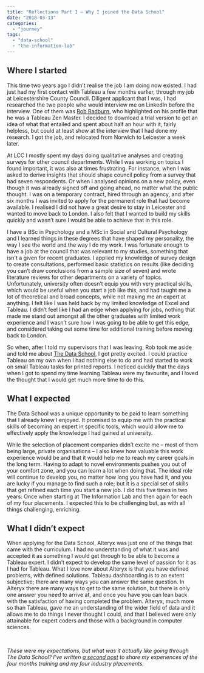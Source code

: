 ```yaml
---
title: "Reflections Part I – Why I joined the Data School"
date: "2018-03-13"
categories: 
  - "journey"
tags: 
  - "data-school"
  - "the-information-lab"
---
```


## Where I started

This time two years ago I didn’t realise the job I am doing now existed. I had just had my first contact with Tableau a few months earlier, through my job at Leicestershire County Council. Diligent applicant that I was, I had researched the two people who would interview me on LinkedIn before the interview. One of them was [Rob Radburn](https://twitter.com/robradburn), who highlighted on his profile that he was a Tableau Zen Master. I decided to download a trial version to get an idea of what that entailed and spent about half an hour with it, fairly helpless, but could at least show at the interview that I had done my research. I got the job, and relocated from Norwich to Leicester a week later.

At LCC I mostly spent my days doing qualitative analyses and creating surveys for other council departments. While I was working on topics I found important, it was also at times frustrating. For instance, when I was asked to derive insights that should shape council policy from a survey that had seven respondents. Or when I analysed opinions on a new policy, even though it was already signed off and going ahead, no matter what the public thought. I was on a temporary contract, hired through an agency, and after six months I was invited to apply for the permanent role that had become available. I realised I did not have a great desire to stay in Leicester and wanted to move back to London. I also felt that I wanted to build my skills quickly and wasn’t sure I would be able to achieve that in this role.

I have a BSc in Psychology and a MSc in Social and Cultural Psychology and I learned things in these degrees that have shaped my personality, the way I see the world and the way I do my work. I was fortunate enough to have a job at the council that was relevant to my studies, something that isn't a given for recent graduates. I applied my knowledge of survey design to create consultations, performed basic statistics on results (like deciding you can’t draw conclusions from a sample size of seven) and wrote literature reviews for other departments on a variety of topics. Unfortunately, university often doesn’t equip you with very practical skills, which would be useful when you start a job like this, and had taught me a lot of theoretical and broad concepts, while not making me an expert at anything. I felt like I was held back by my limited knowledge of Excel and Tableau. I didn’t feel like I had an edge when applying for jobs, nothing that made me stand out amongst all the other graduates with limited work experience and I wasn’t sure how I was going to be able to get this edge, and considered taking out some time for additional training before moving back to London.

So when, after I told my supervisors that I was leaving, Rob took me aside and told me about [The Data School](https://www.thedataschool.co.uk/), I got pretty excited. I could practice Tableau on my own when I had nothing else to do and had started to work on small Tableau tasks for printed reports. I noticed quickly that the days when I got to spend my time learning Tableau were my favourite, and I loved the thought that I would get much more time to do this.

## What I expected

The Data School was a unique opportunity to be paid to learn something that I already knew I enjoyed. It promised to equip me with the practical skills of becoming an expert in specific tools, which would allow me to effectively apply the knowledge I had gained at university.

While the selection of placement companies didn’t excite me – most of them being large, private organisations – I also knew how valuable this work experience would be and that it would help me to reach my career goals in the long term. Having to adapt to novel environments pushes you out of your comfort zone, and you can learn a lot when doing that. The ideal role will continue to develop you, no matter how long you have had it, and you are lucky if you manage to find such a role; but it is a special set of skills that get refined each time you start a new job. I did this five times in two years: Once when starting at The Information Lab and then again for each of my four placements. I expected this to be challenging but, as with all things challenging, enriching.

## What I didn’t expect

When applying for the Data School, Alteryx was just one of the things that came with the curriculum. I had no understanding of what it was and accepted it as something I would get through to be able to become a Tableau expert. I didn’t expect to develop the same level of passion for it as I had for Tableau. What I love now about Alteryx is that you have defined problems, with defined solutions. Tableau dashboarding is to an extent subjective; there are many ways you can answer the same question. In Alteryx there are many ways to get to the same solution, but there is only one answer you need to arrive at, and once you have you can lean back with the satisfaction of having completed the problem. Alteryx, much more so than Tableau, gave me an understanding of the wider field of data and it allows me to do things I never thought I could, and that I believed were only attainable for expert coders and those with a background in computer sciences.

 

_These were my expectations, but what was it actually like going through The Data School? I’ve written [a second post](https://nalediholly.wordpress.com/2018/03/16/reflections-part-ii-what-i-learned-at-the-data-school/) to share my experiences of the four months training and my four industry placements._
